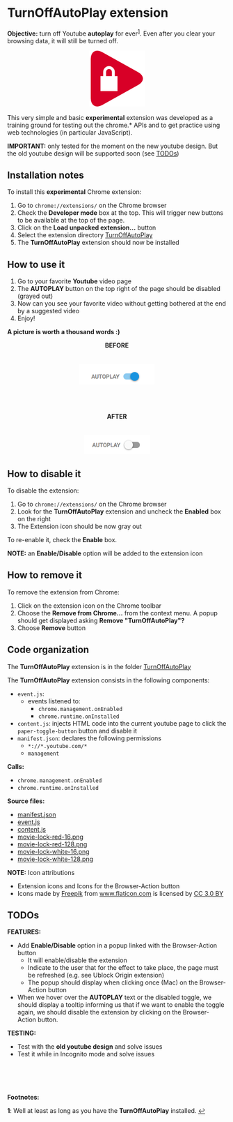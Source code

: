 # TurnOffAutoPlay extension
**Objective:** turn off Youtube **autoplay** for ever<sup id="a1">[1](#f1)</sup>. Even after you clear your
browsing data, it will still be turned off.

<p align="center"><img src="TurnOffAutoPlay/icons/movie-lock-red-128.png" alt="TurnOffAutoPlay Icon"/></p>

This very simple and basic **experimental** extension was developed as a training ground for testing out the
chrome.* APIs and to get practice using web technologies (in particular JavaScript).

**IMPORTANT:** only tested for the moment on the new youtube design. But the
old youtube design will be supported soon (see [TODOs](#todos))

## Installation notes
To install this **experimental** Chrome extension:
1. Go to `chrome://extensions/` on the Chrome browser
1. Check the **Developer mode** box at the top. This will trigger new buttons
to be available at the top of the page.
1. Click on the **Load unpacked extension...** button
1. Select the extension directory [TurnOffAutoPlay](TurnOffAutoPlay)
1. The **TurnOffAutoPlay** extension should now be installed

## How to use it
1. Go to your favorite **Youtube** video page
1. The **AUTOPLAY** button on the top right of the page should be disabled (grayed out)
1. Now can you see your favorite video without getting bothered at the end by a suggested video
1. Enjoy!

**A picture is worth a thousand words :)**

<p align="center">
<b>BEFORE</b>
<br>
<br>
<br>
<img src=".screenshots/screenshot-enabled.png" title="TurnOffAutoPlay enabled" alt="TurnOffAutoPlay enabled">
</p>

<br>
<br>
<p align="center">
<b>AFTER</b>
<br>
<br>
<br>
<img src=".screenshots/screenshot-disabled.png" title="TurnOffAutoPlay disabled" alt="TurnOffAutoPlay disabled">
</p>


## How to disable it
To disable the extension:
1. Go to `chrome://extensions/` on the Chrome browser
1. Look for the **TurnOffAutoPlay** extension and uncheck the **Enabled** box
on the right
1. The Extension icon should be now gray out

To re-enable it, check the **Enable** box.

**NOTE:** an **Enable/Disable** option will be added to the extension icon

## How to remove it
To remove the extension from Chrome:
1. Click on the extension icon on the Chrome toolbar
1. Choose the **Remove from Chrome...** from the context menu.
A popup should get displayed asking **Remove "TurnOffAutoPlay"?**
1. Choose **Remove** button

## Code organization
The **TurnOffAutoPlay** extension is in the folder [TurnOffAutoPlay](TurnOffAutoPlay)

The **TurnOffAutoPlay** extension consists in the following components:
- `event.js`:
  - events listened to:
    - `chrome.management.onEnabled`
    - `chrome.runtime.onInstalled`
- `content.js`: injects HTML code into the current youtube page to click the
`paper-toggle-button` button and disable it
- `manifest.json`: declares the following permissions
  - `*://*.youtube.com/*`
  - `management`

**Calls:**
- `chrome.management.onEnabled`
- `chrome.runtime.onInstalled`

**Source files:**
- [manifest.json](TurnOffAutoPlay/manifest.json)
- [event.js](TurnOffAutoPlay/event.js)
- [content.js](TurnOffAutoPlay/content.js)
- [movie-lock-red-16.png](TurnOffAutoPlay/icons/movie-lock-red-16.png)
- [movie-lock-red-128.png](TurnOffAutoPlay/icons/movie-lock-red-128.png)
- [movie-lock-white-16.png](TurnOffAutoPlay/icons/movie-lock-white-16.png)
- [movie-lock-white-128.png](TurnOffAutoPlay/icons/movie-lock-white-128.png)


**NOTE:** Icon attributions
- Extension icons and Icons for the Browser-Action button
- Icons made by <a href="http://www.freepik.com" title="Freepik">Freepik</a> from <a href="https://www.flaticon.com/" title="Flaticon">www.flaticon.com</a> is licensed by <a href="http://creativecommons.org/licenses/by/3.0/" title="Creative Commons BY 3.0" target="_blank">CC 3.0 BY</a>

## TODOs
**FEATURES:**
- Add **Enable/Disable** option in a popup linked with the Browser-Action button
  - It will enable/disable the extension
  - Indicate to the user that for the effect to take place, the page must be
  refreshed (e.g. see Ublock Origin extension)
  - The popup should display when clicking once (Mac) on the Browser-Action button
- When we hover over the **AUTOPLAY** text or the disabled toggle, we should
display a tooltip informing us that if we want to enable the toggle again, we
should disable the extension by clicking on the Browser-Action button.

**TESTING:**
- Test with the **old youtube design** and solve issues
- Test it while in Incognito mode and solve issues

<br></br>
<br></br>
**Footnotes:**  <div>
<b id="f1">1</b>: Well at least as long as you have the **TurnOffAutoPlay** installed. [↩](#a1)
